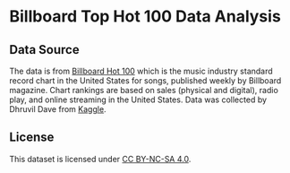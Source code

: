 # Billboard Top Hot 100 Data Analysis
## Data Source
The data is from [Billboard Hot 100](https://www.billboard.com/charts/hot-100) which is the music industry standard record chart in the United States for songs, published weekly by Billboard magazine. Chart rankings are based on sales (physical and digital), radio play, and online streaming in the United States. Data was collected by Dhruvil Dave from [Kaggle](https://www.kaggle.com/dhruvildave/billboard-the-hot-100-songs).
## License
This dataset is licensed under [CC BY-NC-SA 4.0](https://creativecommons.org/licenses/by-nc-sa/4.0/).